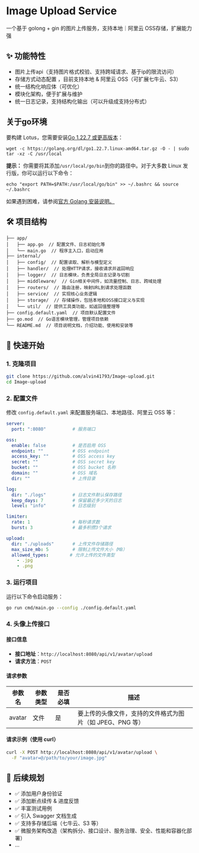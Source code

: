 # Image Upload Service

一个基于 golong + gin 的图片上传服务，支持本地｜阿里云 OSS存储，扩展能力强



## ✨ 功能特性

- 图片上传api（支持图片格式校验、支持跨域请求、基于ip的限流访问）
- 存储方式动态配置 ，目前支持本地 & 阿里云 OSS（可扩展七牛云、S3）
- 统一结构化响应体（可优化）
- 模块化架构，便于扩展与维护
- 统一日志记录，支持结构化输出（可以升级成支持分布式）


## 关于go环境

要构建 Lotus，您需要安装[Go 1.22.7 或更高版本](https://golang.org/dl/)：

```
wget -c https://golang.org/dl/go1.22.7.linux-amd64.tar.gz -O - | sudo tar -xz -C /usr/local
```

**提示：** 你需要将其添加`/usr/local/go/bin`到你的路径中。对于大多数 Linux 发行版，你可以运行以下命令：

```
echo "export PATH=$PATH:/usr/local/go/bin" >> ~/.bashrc && source ~/.bashrc
```

如果遇到困难，请参阅[官方 Golang 安装说明。](https://golang.org/doc/install)


## 🛠️ 项目结构

```
├── app/
│   ├── app.go  // 配置文件、日志初始化等
│   └── main.go  // 程序主入口，启动应用
├── internal/
│   ├── config/  // 配置读取、解析与模型定义
│   ├── handler/  // 处理HTTP请求，接收请求并返回响应
│   ├── logger/  // 日志模块，负责全局日志记录与切割
│   ├── middleware/  // Gin相关中间件，如流量控制、日志、跨域处理
│   ├── routers/  // 路由注册，映射URL到请求处理函数
│   ├── service/  // 实现核心业务逻辑
│   ├── storage/  // 存储操作，包括本地和OSS接口定义与实现
│   └── util/  // 提供工具类功能，如返回值整理等
├── config.default.yaml  // 项目默认配置文件
├── go.mod  // Go语言模块管理，管理项目依赖
└── README.md  // 项目说明文档，介绍功能、使用和安装等
```


## 🚀 快速开始

### 1. 克隆项目

```bash
git clone https://github.com/alvin41793/Image-upload.git
cd Image-upload
```

### 2. 配置文件

修改 `config.default.yaml` 来配置服务端口、本地路径、阿里云 OSS 等：

```yaml
server:
  port: ":8080"          # 服务端口

oss:
  enable: false          # 是否启用 OSS
  endpoint: ""           # OSS endpoint
  access_key: ""         # OSS access key
  secret: ""             # OSS secret key
  bucket: ""             # OSS bucket 名称
  domain: ""             # OSS 域名
  dir: ""                # 上传目录

log:
  dir: "./logs"          # 日志文件默认保存路径
  keep_days: 7           # 保留最近多少天的日志
  level: "info"          # 日志级别

limiter:
  rate: 1                # 每秒请求数
  burst: 3               # 最多积攒3个请求

upload:
  dir: "./uploads"       # 上传文件存储路径
  max_size_mb: 5         # 限制上传文件大小（MB）
  allowed_types:        # 允许上传的文件类型
    - .jpg
    - .png

```

### 3. 运行项目

运行以下命令启动服务：

```bash
go run cmd/main.go --config ./config.default.yaml
```


### 4. 头像上传接口

#### 接口信息

- **接口地址**：`http://localhost:8080/api/v1/avatar/upload`
- **请求方法**：`POST`

#### 请求参数

| 参数名 | 参数类型 | 是否必填 | 描述                                                      |
| ------ | -------- | -------- | --------------------------------------------------------- |
| avatar | 文件     | 是       | 要上传的头像文件，支持的文件格式为图片（如 JPEG、PNG 等） |

#### 请求示例（使用 curl）

```bash
curl -X POST http://localhost:8080/api/v1/avatar/upload \
  -F "avatar=@/path/to/your/image.jpg"
```


## 🧹 后续规划

- ✅ 添加用户身份验证
- ✅ 添加断点续传 & 进度反馈
- ✅ 丰富测试用例
- ✅ 引入 Swagger 文档生成
- ✅ 支持多存储后端（七牛云、S3 等）
- ✅ 微服务架构改造（架构拆分、接口设计、服务治理、安全、性能和容器化部署）
- ...
